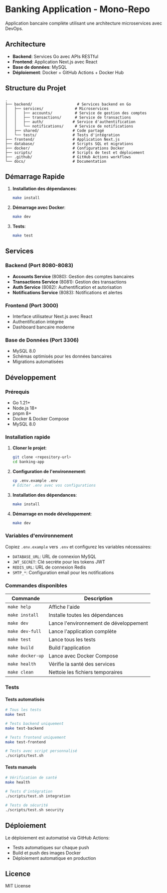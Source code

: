 # Banking Application - Mono-Repo

Application bancaire complète utilisant une architecture microservices avec DevOps.

## Architecture

- **Backend**: Services Go avec APIs RESTful
- **Frontend**: Application Next.js avec React
- **Base de données**: MySQL
- **Déploiement**: Docker + GitHub Actions + Docker Hub

## Structure du Projet

```
.
├── backend/                    # Services backend en Go
│   ├── services/              # Microservices
│   │   ├── accounts/          # Service de gestion des comptes
│   │   ├── transactions/      # Service de transactions
│   │   ├── auth/             # Service d'authentification
│   │   └── notifications/     # Service de notifications
│   ├── shared/               # Code partagé
│   └── tests/                # Tests d'intégration
├── frontend/                 # Application Next.js
├── database/                 # Scripts SQL et migrations
├── docker/                   # Configurations Docker
├── scripts/                  # Scripts de test et déploiement
├── .github/                  # GitHub Actions workflows
└── docs/                     # Documentation

```

## Démarrage Rapide

1. **Installation des dépendances**:
   ```bash
   make install
   ```

2. **Démarrage avec Docker**:
   ```bash
   make dev
   ```

3. **Tests**:
   ```bash
   make test
   ```

## Services

### Backend (Port 8080-8083)
- **Accounts Service** (8080): Gestion des comptes bancaires
- **Transactions Service** (8081): Gestion des transactions
- **Auth Service** (8082): Authentification et autorisation
- **Notifications Service** (8083): Notifications et alertes

### Frontend (Port 3000)
- Interface utilisateur Next.js avec React
- Authentification intégrée
- Dashboard bancaire moderne

### Base de Données (Port 3306)
- MySQL 8.0
- Schémas optimisés pour les données bancaires
- Migrations automatisées

## Développement

### Prérequis
- Go 1.21+
- Node.js 18+
- pnpm 8+
- Docker & Docker Compose
- MySQL 8.0

### Installation rapide

1. **Cloner le projet**:
   ```bash
   git clone <repository-url>
   cd banking-app
   ```

2. **Configuration de l'environnement**:
   ```bash
   cp .env.example .env
   # Éditer .env avec vos configurations
   ```

3. **Installation des dépendances**:
   ```bash
   make install
   ```

4. **Démarrage en mode développement**:
   ```bash
   make dev
   ```

### Variables d'environnement
Copiez `.env.example` vers `.env` et configurez les variables nécessaires:

- `DATABASE_URL`: URL de connexion MySQL
- `JWT_SECRET`: Clé secrète pour les tokens JWT
- `REDIS_URL`: URL de connexion Redis
- `SMTP_*`: Configuration email pour les notifications

### Commandes disponibles

| Commande | Description |
|----------|-------------|
| `make help` | Affiche l'aide |
| `make install` | Installe toutes les dépendances |
| `make dev` | Lance l'environnement de développement |
| `make dev-full` | Lance l'application complète |
| `make test` | Lance tous les tests |
| `make build` | Build l'application |
| `make docker-up` | Lance avec Docker Compose |
| `make health` | Vérifie la santé des services |
| `make clean` | Nettoie les fichiers temporaires |

### Tests

#### Tests automatisés
```bash
# Tous les tests
make test

# Tests backend uniquement
make test-backend

# Tests frontend uniquement
make test-frontend

# Tests avec script personnalisé
./scripts/test.sh
```

#### Tests manuels
```bash
# Vérification de santé
make health

# Tests d'intégration
./scripts/test.sh integration

# Tests de sécurité
./scripts/test.sh security
```

## Déploiement

Le déploiement est automatisé via GitHub Actions:
- Tests automatiques sur chaque push
- Build et push des images Docker
- Déploiement automatique en production

## Licence

MIT License
